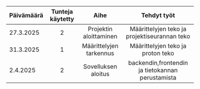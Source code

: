 | Päivämäärä  | Tunteja käytetty | Aihe | Tehdyt työt |  
| :---  |     :---:      |     :---:      |     :---:      |
| 27.3.2025 | 2 | Projektin aloittaminen | Määrittelyjen teko ja projektiseurannan teko |  
| 31.3.2025 | 1 | Määrittelyjen tarkennus | Määrittelyjen teko ja proton teko |  
| 2.4.2025 | 2 |  Sovelluksen aloitus |  backendin,frontendin ja tietokannan perustamista |
